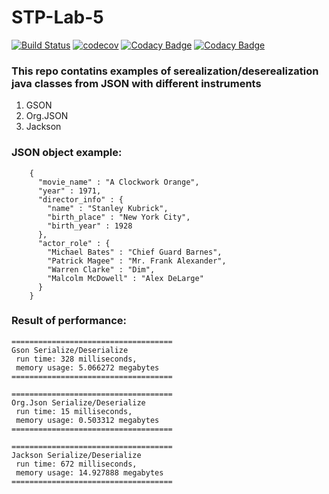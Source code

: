 # STP-Lab-5
[![Build Status](https://travis-ci.org/igorpodosonov/STP-Lab-5.svg?branch=master)](https://travis-ci.org/igorpodosonov/STP-Lab-5)
[![codecov](https://codecov.io/gh/igorpodosonov/STP-Lab-5/branch/master/graph/badge.svg)](https://codecov.io/gh/igorpodosonov/STP-Lab-5)
[![Codacy Badge](https://api.codacy.com/project/badge/Grade/7af18625827d4d5085fd453302bed85d)](https://www.codacy.com/app/igorpodosonov/STP-Lab-5?utm_source=github.com&amp;utm_medium=referral&amp;utm_content=igorpodosonov/STP-Lab-5&amp;utm_campaign=Badge_Grade)
[![Codacy Badge](https://api.codacy.com/project/badge/Coverage/7af18625827d4d5085fd453302bed85d)](https://www.codacy.com/app/igorpodosonov/STP-Lab-5?utm_source=github.com&utm_medium=referral&utm_content=igorpodosonov/STP-Lab-5&utm_campaign=Badge_Coverage)

### This repo contatins examples of serealization/deserealization java classes from JSON with different instruments
1. GSON
2. Org.JSON
3. Jackson
### JSON object example:
```
    {
      "movie_name" : "A Clockwork Orange",
      "year" : 1971,
      "director_info" : {
        "name" : "Stanley Kubrick",
        "birth_place" : "New York City",
        "birth_year" : 1928
      },
      "actor_role" : {
        "Michael Bates" : "Chief Guard Barnes",
        "Patrick Magee" : "Mr. Frank Alexander",
        "Warren Clarke" : "Dim",
        "Malcolm McDowell" : "Alex DeLarge"
      }
    }
```
### Result of performance:
```
====================================
Gson Serialize/Deserialize 
 run time: 328 milliseconds, 
 memory usage: 5.066272 megabytes
====================================
```
```
====================================
Org.Json Serialize/Deserialize 
 run time: 15 milliseconds, 
 memory usage: 0.503312 megabytes
====================================
```
```
====================================
Jackson Serialize/Deserialize 
 run time: 672 milliseconds, 
 memory usage: 14.927888 megabytes
====================================
```
